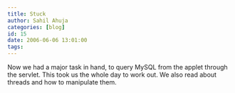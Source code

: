 ```yaml
---
title: Stuck
author: Sahil Ahuja
categories: [blog]
id: 15
date: 2006-06-06 13:01:00
tags:
---
```


Now we had a major task in hand, to query MySQL from the applet through the servlet. This took us the whole day to work out. We also read about threads and how to manipulate them.